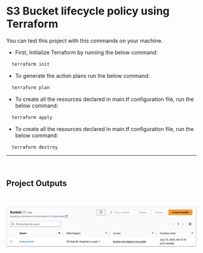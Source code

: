 #  S3 Bucket lifecycle policy using Terraform

You can test this project with this commands on your machine.

- First, Initialize Terraform by running the below command:
```bash
  terraform init
```
- To generate the action plans run the below command:
```bash
  terraform plan
```
- To create all the resources declared in main.tf configuration file, run the below command:
```bash
  terraform apply
```
- To create all the resources declared in main.tf configuration file, run the below command:
```bash
  terraform destroy
```

<hr>
<br>

## Project Outputs

<br>


![bucket](images/bucket.png)
